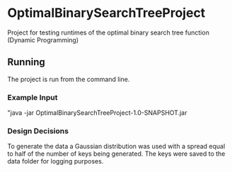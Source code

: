 # OptimalBinarySearchTreeProject
Project for testing runtimes of the optimal binary search tree function (Dynamic Programming)

## Running
The project is run from the command line.

### Example Input
"java -jar OptimalBinarySearchTreeProject-1.0-SNAPSHOT.jar

### Design Decisions
To generate the data a Gaussian distribution was used with a spread equal to half of the number of keys being generated. The keys were saved to the data folder for logging purposes.
